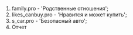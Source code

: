 1) family.pro - 'Родственные отношения';
2) likes_canbuy.pro - 'Нравится и может купить';
3) s_car.pro - 'Безопасный авто';
4) Отчет
